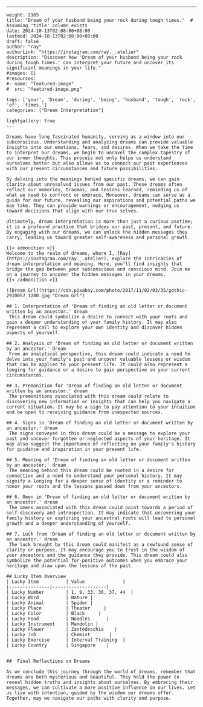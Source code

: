 ---
    weight: 2165
    title: "Dream of your husband being your rock during tough times."  # Assuming 'title' column exists
    date: 2024-10-13T02:08:00+08:00
    lastmod: 2024-10-13T02:08:00+08:00
    draft: false
    author: "ray"
    authorLink: "https://instagram.com/ray._.atelier"
    description: "Discover how 'Dream of your husband being your rock during tough times.' can interpret your future and uncover its significant meanings in your life."
    #images: []
    #resources:
    #- name: "featured-image"
    #  src: "featured-image.png"
    
    tags: ['your', 'Dream', 'during', 'being', 'husband', 'tough', 'rock', 'of', 'times.']
    categories: ["Dream Interpretation"]
    
    lightgallery: true
    ---
    
    Dreams have long fascinated humanity, serving as a window into our subconscious. Understanding and analyzing dreams can provide valuable insights into our emotions, fears, and desires. When we take the time to interpret our dreams, we begin to unravel the complex tapestry of our inner thoughts. This process not only helps us understand ourselves better but also allows us to connect our past experiences with our present circumstances and future possibilities.
    
    By delving into the meanings behind specific dreams, we can gain clarity about unresolved issues from our past. These dreams often reflect our memories, traumas, and lessons learned, reminding us of what we need to confront or embrace. Moreover, dreams can serve as a guide for our future, revealing our aspirations and potential paths we may take. They can provide warnings or encouragement, nudging us toward decisions that align with our true selves.
    
    Ultimately, dream interpretation is more than just a curious pastime; it is a profound practice that bridges our past, present, and future. By engaging with our dreams, we can unlock the hidden messages they carry, leading us toward greater self-awareness and personal growth.
    
    {{< admonition >}}
    Welcome to the realm of dreams, where I, [Ray](https://instagram.com/ray._.atelier), explore the intricacies of dream interpretation and meaning. Here, you’ll find insights that bridge the gap between your subconscious and conscious mind. Join me on a journey to uncover the hidden messages in your dreams.
    {{< /admonition >}}
    
    ![Dream Grl](https://cdn.pixabay.com/photo/2017/11/02/03/35/gothic-2910057_1280.jpg "Dream Grl")
    
    ## 1. Interpretation of 'Dream of finding an old letter or document written by an ancestor.' dream
     This dream could symbolize a desire to connect with your roots and gain a deeper understanding of your family history. It may also represent a call to explore your own identity and discover hidden aspects of yourself.
    
    ## 2. Analysis of 'Dream of finding an old letter or document written by an ancestor.' dream
     From an analytical perspective, this dream could indicate a need to delve into your family's past and uncover valuable lessons or wisdom that can be applied to your present life. It could also represent a longing for guidance or a desire to gain perspective on your current circumstances.
    
    ## 3. Premonition for 'Dream of finding an old letter or document written by an ancestor.' dream
     The premonitions associated with this dream could relate to discovering new information or insights that can help you navigate a current situation. It may be a sign to pay attention to your intuition and be open to receiving guidance from unexpected sources.
    
    ## 4. Signs in 'Dream of finding an old letter or document written by an ancestor.' dream
     The signs conveyed in this dream could be a message to explore your past and uncover forgotten or neglected aspects of your heritage. It may also suggest the importance of reflecting on your family's history for guidance and inspiration in your present life.
    
    ## 5. Meaning of 'Dream of finding an old letter or document written by an ancestor.' dream
     The meaning behind this dream could be rooted in a desire for connection and a need to understand your personal history. It may signify a longing for a deeper sense of identity or a reminder to honor your roots and the lessons passed down from your ancestors.
    
    ## 6. Omen in 'Dream of finding an old letter or document written by an ancestor.' dream
     The omens associated with this dream could point towards a period of self-discovery and introspection. It may indicate that uncovering your family history or exploring your ancestral roots will lead to personal growth and a deeper understanding of yourself.
    
    ## 7. Luck from 'Dream of finding an old letter or document written by an ancestor.' dream
     The luck brought by this dream could manifest as a newfound sense of clarity or purpose. It may encourage you to trust in the wisdom of your ancestors and the guidance they provide. This dream could also symbolize the potential for positive outcomes when you embrace your heritage and draw upon the lessons of the past.
    
    ## Lucky Item Overview
    | Lucky Item          | Value              |
    |---------------|--------------------|
    | Lucky Number        | 1, 9, 33, 36, 37, 44  |
    | Lucky Word          | Nature |
    | Lucky Animal        | Spider |
    | Lucky Place         | Theater     |
    | Lucky Color         | Black     |
    | Lucky Food          | Noodles      |
    | Lucky Instrument    | Mandolin |
    | Lucky Flower        | Zantedeschia    |
    | Lucky Job           | Chemist       |
    | Lucky Exercise      | Interval Training  |
    | Lucky Country       | Singapore    |
    
    
    ##  Final Reflections on Dreams
    
    As we conclude this journey through the world of dreams, remember that dreams are both mysterious and beautiful. They hold the power to reveal hidden truths and insights about ourselves. By embracing their messages, we can cultivate a more positive influence in our lives. Let us live with intention, guided by the wisdom our dreams offer. Together, may we navigate our paths with clarity and purpose.
    
